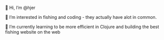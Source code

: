 👋 Hi, I’m @hjer

👀 I’m interested in fishing and coding - they actually have alot in common. 

🌱 I’m currently learning to be more efficient in Clojure and building the best fishing website on the web

<!---
hjer/hjer is a ✨ special ✨ repository because its `README.md` (this file) appears on your GitHub profile.
You can click the Preview link to take a look at your changes.
--->
